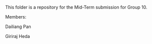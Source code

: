 This folder is a repository for the Mid-Term submission for Group 10.

Members:

Dailiang Pan

Giriraj Heda
